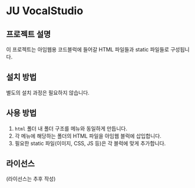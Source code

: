 # JU VocalStudio

## 프로젝트 설명

이 프로젝트는 아임웹용 코드블럭에 들어갈 HTML 파일들과 static 파일들로 구성됩니다.

## 설치 방법

별도의 설치 과정은 필요하지 않습니다.

## 사용 방법

1. `html` 폴더 내 폴더 구조를 메뉴와 동일하게 만듭니다.
2. 각 메뉴에 해당하는 폴더의 HTML 파일을 아임웹 블럭에 삽입합니다.
3. 필요한 static 파일(이미지, CSS, JS 등)은 각 블럭에 맞게 추가합니다.

## 라이선스

(라이선스는 추후 작성)